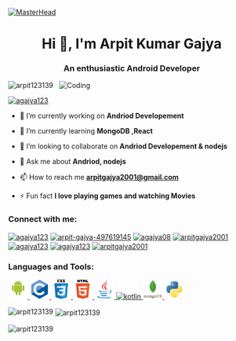 [![MasterHead](https://1.bp.blogspot.com/-7A4WynwLsMw/XbBpCXG8fHI/AAAAAAAAMt4/uOa1bpLskYgrwGbllhSu2SDj_Mig8SXJQCLcBGAsYHQ/s1600/2000_600px.gif)](https://rishavchanda.io)
<h1 align="center">Hi 👋, I'm Arpit Kumar Gajya</h1>
<h3 align="center">An enthusiastic Android Developer</h3>
<img align="right" alt="Coding" width="400" src="https://cdn.dribbble.com/users/1162077/screenshots/3848914/programmer.gif">


<p align="left"> <img src="https://komarev.com/ghpvc/?username=arpit123139&label=Profile%20views&color=0e75b6&style=flat" alt="arpit123139" /> </p>

<p align="left"> <a href="https://twitter.com/agajya123" target="blank"><img src="https://img.shields.io/twitter/follow/agajya123?logo=twitter&style=for-the-badge" alt="agajya123" /></a> </p>

- 🔭 I’m currently working on **Andriod Developement**

- 🌱 I’m currently learning **MongoDB ,React**

- 👯 I’m looking to collaborate on **Andriod Developement & nodejs**

- 💬 Ask me about **Andriod, nodejs**

- 📫 How to reach me **arpitgajya2001@gmail.com**

- ⚡ Fun fact **I love playing games and watching Movies**

<h3 align="left">Connect with me:</h3>
<p align="left">
<a href="https://twitter.com/agajya123" target="blank"><img align="center" src="https://raw.githubusercontent.com/rahuldkjain/github-profile-readme-generator/master/src/images/icons/Social/twitter.svg" alt="agajya123" height="30" width="40" /></a>
<a href="https://linkedin.com/in/arpit-gajya-497619145" target="blank"><img align="center" src="https://raw.githubusercontent.com/rahuldkjain/github-profile-readme-generator/master/src/images/icons/Social/linked-in-alt.svg" alt="arpit-gajya-497619145" height="30" width="40" /></a>
<a href="https://instagram.com/agajya08" target="blank"><img align="center" src="https://raw.githubusercontent.com/rahuldkjain/github-profile-readme-generator/master/src/images/icons/Social/instagram.svg" alt="agajya08" height="30" width="40" /></a>
<a href="https://www.hackerrank.com/arpitgajya2001" target="blank"><img align="center" src="https://raw.githubusercontent.com/rahuldkjain/github-profile-readme-generator/master/src/images/icons/Social/hackerrank.svg" alt="arpitgajya2001" height="30" width="40" /></a>
<a href="https://codeforces.com/profile/agajya123" target="blank"><img align="center" src="https://raw.githubusercontent.com/rahuldkjain/github-profile-readme-generator/master/src/images/icons/Social/codeforces.svg" alt="agajya123" height="30" width="40" /></a>
<a href="https://www.leetcode.com/agajya123" target="blank"><img align="center" src="https://raw.githubusercontent.com/rahuldkjain/github-profile-readme-generator/master/src/images/icons/Social/leet-code.svg" alt="agajya123" height="30" width="40" /></a>
<a href="https://auth.geeksforgeeks.org/user/arpitgajya2001" target="blank"><img align="center" src="https://raw.githubusercontent.com/rahuldkjain/github-profile-readme-generator/master/src/images/icons/Social/geeks-for-geeks.svg" alt="arpitgajya2001" height="30" width="40" /></a>
</p>

<h3 align="left">Languages and Tools:</h3>
<p align="left"> <a href="https://developer.android.com" target="_blank" rel="noreferrer"> <img src="https://raw.githubusercontent.com/devicons/devicon/master/icons/android/android-original-wordmark.svg" alt="android" width="40" height="40"/> </a> <a href="https://www.cprogramming.com/" target="_blank" rel="noreferrer"> <img src="https://raw.githubusercontent.com/devicons/devicon/master/icons/c/c-original.svg" alt="c" width="40" height="40"/> </a> <a href="https://www.w3schools.com/css/" target="_blank" rel="noreferrer"> <img src="https://raw.githubusercontent.com/devicons/devicon/master/icons/css3/css3-original-wordmark.svg" alt="css3" width="40" height="40"/> </a> <a href="https://www.w3.org/html/" target="_blank" rel="noreferrer"> <img src="https://raw.githubusercontent.com/devicons/devicon/master/icons/html5/html5-original-wordmark.svg" alt="html5" width="40" height="40"/> </a> <a href="https://www.java.com" target="_blank" rel="noreferrer"> <img src="https://raw.githubusercontent.com/devicons/devicon/master/icons/java/java-original.svg" alt="java" width="40" height="40"/> </a> <a href="https://kotlinlang.org" target="_blank" rel="noreferrer"> <img src="https://www.vectorlogo.zone/logos/kotlinlang/kotlinlang-icon.svg" alt="kotlin" width="40" height="40"/> </a> <a href="https://www.mongodb.com/" target="_blank" rel="noreferrer"> <img src="https://raw.githubusercontent.com/devicons/devicon/master/icons/mongodb/mongodb-original-wordmark.svg" alt="mongodb" width="40" height="40"/> </a> <a href="https://www.python.org" target="_blank" rel="noreferrer"> <img src="https://raw.githubusercontent.com/devicons/devicon/master/icons/python/python-original.svg" alt="python" width="40" height="40"/> </a> </p>

<p><img align="left" src="https://github-readme-stats.vercel.app/api/top-langs?username=arpit123139&show_icons=true&locale=en&layout=compact" alt="arpit123139" /></p>

<p>&nbsp;<img align="center" src="https://github-readme-stats.vercel.app/api?username=arpit123139&show_icons=true&locale=en" alt="arpit123139" /></p>

<p><img align="center" src="https://github-readme-streak-stats.herokuapp.com/?user=arpit123139&" alt="arpit123139" /></p>
